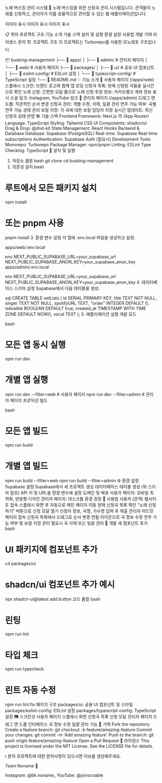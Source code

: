 노래 버스킹 관리 시스템 🎵
노래 버스킹을 위한 신청곡 관리 시스템입니다. 관객들이 노래를 신청하고, 관리자가 이를 효율적으로 관리할 수 있는 웹 애플리케이션입니다.

이미지 표시
이미지 표시
이미지 표시

📋 목차
프로젝트 구조
기능 소개
기술 스택
설치 및 실행
환경 설정
사용법
개발
기여
라이센스
문의
🏗️ 프로젝트 구조
이 프로젝트는 Turborepo를 사용한 모노레포 구조입니다.

📦 busking-management
├── 📁 apps/
│ ├── 📁 admin/ # 관리자 페이지
│ └── 📁 web/ # 사용자 페이지
├── 📁 packages/
│ ├── 📁 ui/ # 공유 UI 컴포넌트
│ ├── 📁 eslint-config/ # ESLint 설정
│ └── 📁 typescript-config/ # TypeScript 설정
└── 📄 README.md
✨ 기능 소개
🎤 사용자 페이지 (/apps/web)
스플래시 스크린: 브랜드 로고와 함께 앱 로딩
신청곡 목록: 현재 신청된 곡들을 실시간으로 확인
노래 신청: 간편한 모달 폼으로 노래 신청
후원 정보: 카카오뱅크 계좌 정보 표시
소셜 링크: Instagram, YouTube 링크
👑 관리자 페이지 (/apps/admin)
드래그 앤 드롭: 직관적인 순서 변경
신청곡 관리: 개별 수정, 삭제, 일괄 관리
연주 가능 여부: 곡별 연주 가능 상태 관리
보컬 지정: 각 곡에 대한 보컬 담당자 지정
실시간 업데이트: 최신 신청곡 상태 반영
🛠️ 기술 스택
Frontend
Framework: Next.js 15 (App Router)
Language: TypeScript
Styling: Tailwind CSS
UI Components: shadcn/ui
Drag & Drop: @dnd-kit
State Management: React Hooks
Backend & Database
Database: Supabase (PostgreSQL)
Real-time: Supabase Real-time subscriptions
Authentication: Supabase Auth (필요시)
Development Tools
Monorepo: Turborepo
Package Manager: npm/pnpm
Linting: ESLint
Type Checking: TypeScript
🚀 설치 및 실행

1. 저장소 클론
   bash
   git clone <repository-url>
   cd busking-management
2. 의존성 설치
   bash

# 루트에서 모든 패키지 설치

npm install

# 또는 pnpm 사용

pnpm install 3. 환경 변수 설정
각 앱에 .env.local 파일을 생성하고 설정:

apps/web/.env.local

env
NEXT_PUBLIC_SUPABASE_URL=your_supabase_url
NEXT_PUBLIC_SUPABASE_ANON_KEY=your_supabase_anon_key
apps/admin/.env.local

env
NEXT_PUBLIC_SUPABASE_URL=your_supabase_url
NEXT_PUBLIC_SUPABASE_ANON_KEY=your_supabase_anon_key 4. 데이터베이스 스키마 설정
Supabase에서 다음 테이블을 생성:

sql
CREATE TABLE setLists (
id SERIAL PRIMARY KEY,
title TEXT NOT NULL,
singer TEXT NOT NULL,
spotifyURL TEXT,
"order" INTEGER DEFAULT 0,
isAvaible BOOLEAN DEFAULT true,
created_at TIMESTAMP WITH TIME ZONE DEFAULT NOW(),
vocal TEXT
); 5. 애플리케이션 실행
개발 모드

bash

# 모든 앱 동시 실행

npm run dev

# 개별 앱 실행

npm run dev --filter=web # 사용자 페이지
npm run dev --filter=admin # 관리자 페이지
프로덕션 빌드

bash

# 모든 앱 빌드

npm run build

# 개별 앱 빌드

npm run build --filter=web
npm run build --filter=admin
⚙️ 환경 설정
Supabase 설정
Supabase에서 새 프로젝트 생성
데이터베이스 테이블 생성 (위 스키마 참조)
API 키 및 URL을 환경 변수에 설정
도메인 및 배포
사용자 페이지: 모바일 최적화, 반응형 디자인
관리자 페이지: 데스크톱 환경 권장
📖 사용법
사용자 (관객)
웹사이트 접속
스플래시 화면 후 자동으로 메인 페이지 이동
현재 신청곡 목록 확인
"노래 신청하기" 버튼으로 신청 모달 열기
신청자 정보, 곡명, 가수명 입력 후 제출
관리자
어드민 페이지 접속
신청곡 목록에서 드래그로 순서 변경
연필 아이콘으로 곡 정보 수정
연주 가능 여부 및 보컬 지정 관리
필요시 곡 삭제 또는 일괄 관리
🔧 개발
새 컴포넌트 추가
bash

# UI 패키지에 컴포넌트 추가

cd packages/ui

# shadcn/ui 컴포넌트 추가 예시

npx shadcn-ui@latest add button
코드 품질
bash

# 린팅

npm run lint

# 타입 체크

npm run typecheck

# 린트 자동 수정

npm run lint:fix
패키지 구조
packages/ui: 공용 UI 컴포넌트 및 스타일
packages/eslint-config: ESLint 설정
packages/typescript-config: TypeScript 설정
📷 스크린샷
사용자 페이지
스플래시 화면
신청곡 목록
신청 모달
관리자 페이지
드래그 앤 드롭 인터페이스
곡 정보 수정
일괄 관리 기능
🤝 기여
Fork the repository
Create a feature branch: git checkout -b feature/amazing-feature
Commit your changes: git commit -m 'Add amazing feature'
Push to the branch: git push origin feature/amazing-feature
Open a Pull Request
📝 라이센스
This project is licensed under the MIT License. See the LICENSE file for details.

📞 문의
프로젝트에 대한 문의사항이 있으시면 이슈를 생성해주세요.

Team Noname 🎵

Instagram: @bk.noname\_
YouTube: @joinscvable
